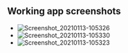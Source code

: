 ## Working app screenshots

* ![Screenshot_20210113-105326](https://user-images.githubusercontent.com/42699812/104423397-f67f3b00-5575-11eb-80d4-88d61595050a.png)
* ![Screenshot_20210113-105330](https://user-images.githubusercontent.com/42699812/104423402-f848fe80-5575-11eb-94b7-2aa76bf10990.png)
* ![Screenshot_20210113-105323](https://user-images.githubusercontent.com/42699812/104423410-f97a2b80-5575-11eb-82f6-b7df900c0c23.png)
